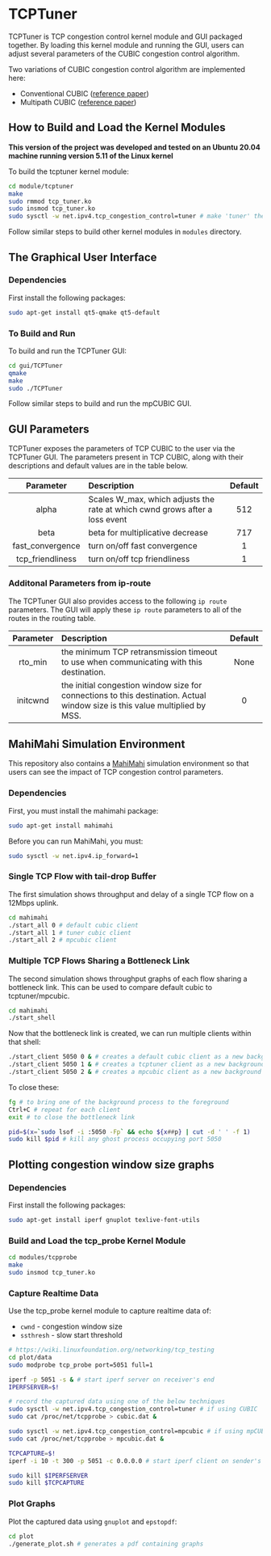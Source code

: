 # TCPTuner
TCPTuner is TCP congestion control kernel module and GUI packaged together. By loading this kernel module and running the GUI, users can adjust several parameters of the CUBIC congestion control algorithm.

Two variations of CUBIC congestion control algorithm are implemented here:
* Conventional CUBIC ([reference paper](https://arxiv.org/ftp/arxiv/papers/1605/1605.01987.pdf))
* Multipath CUBIC ([reference paper](https://www.researchgate.net/publication/341995073_mpCUBIC_A_CUBIC-like_Congestion_Control_Algorithm_for_Multipath_TCP))

## How to Build and Load the Kernel Modules

**This version of the project was developed and tested on an Ubuntu 20.04 machine running version 5.11 of the Linux kernel**

To build the tcptuner kernel module:
``` bash
cd module/tcptuner
make
sudo rmmod tcp_tuner.ko
sudo insmod tcp_tuner.ko
sudo sysctl -w net.ipv4.tcp_congestion_control=tuner # make 'tuner' the default choice for the system
```

Follow similar steps to build other kernel modules in `modules` directory.

## The Graphical User Interface
### Dependencies

First install the following packages:
``` bash
sudo apt-get install qt5-qmake qt5-default
```

### To Build and Run

To build and run the TCPTuner GUI:
``` bash
cd gui/TCPTuner
qmake
make
sudo ./TCPTuner
```

Follow similar steps to build and run the mpCUBIC GUI.

## GUI Parameters
TCPTuner exposes the parameters of TCP CUBIC to the user via the TCPTuner GUI. The parameters present in TCP CUBIC, along with their descriptions and default values are in the table below.

Parameter        | Description                                                                 | Default
:--------------: | :-------------------------------------------------------------------------- | :-----:
alpha            | Scales W_max, which adjusts the rate at which cwnd grows after a loss event | 512
beta             | beta for multiplicative decrease                                            | 717
fast_convergence | turn on/off fast convergence                                                | 1
tcp_friendliness | turn on/off tcp friendliness                                                | 1

### Additonal Parameters from ip-route
The TCPTuner GUI also provides access to the following `ip route` parameters. The GUI will apply these `ip route` parameters to all of the routes in the routing table.

Parameter | Description                                                                                                                 | Default
:-------: | :-------------------------------------------------------------------------------------------------------------------------- | :------:
rto_min   | the minimum TCP retransmission timeout to use when communicating with this destination.                                     | None
initcwnd  | the initial congestion window size for connections to this destination. Actual window size is this value multiplied by MSS. | 0

## MahiMahi Simulation Environment
This repository also contains a [MahiMahi](http://mahimahi.mit.edu/) simulation environment so that users can see the impact of TCP congestion control parameters.

### Dependencies
First, you must install the mahimahi package:
``` bash
sudo apt-get install mahimahi
```

Before you can run MahiMahi, you must:
``` bash
sudo sysctl -w net.ipv4.ip_forward=1
```

### Single TCP Flow with tail-drop Buffer
The first simulation shows throughput and delay of a single TCP flow on a 12Mbps uplink.

``` bash
cd mahimahi
./start_all 0 # default cubic client
./start_all 1 # tuner cubic client
./start_all 2 # mpcubic client
```

### Multiple TCP Flows Sharing a Bottleneck Link
The second simulation shows throughput graphs of each flow sharing a bottleneck link. This can be used to compare default cubic to tcptuner/mpcubic.

``` bash
cd mahimahi
./start_shell
```

Now that the bottleneck link is created, we can run multiple clients within that shell:

``` bash
./start_client 5050 0 & # creates a default cubic client as a new background process
./start_client 5050 1 & # creates a tcptuner client as a new background process
./start_client 5050 2 & # creates a mpcubic client as a new background process
```

To close these:
``` bash
fg # to bring one of the background process to the foreground
Ctrl+C # repeat for each client
exit # to close the bottleneck link

pid=$(x=`sudo lsof -i :5050 -Fp` && echo ${x##p} | cut -d ' ' -f 1)
sudo kill $pid # kill any ghost process occupying port 5050
```

## Plotting congestion window size graphs

### Dependencies

First install the following packages:
```bash
sudo apt-get install iperf gnuplot texlive-font-utils
```

### Build and Load the tcp_probe Kernel Module
```bash
cd modules/tcpprobe
make
sudo insmod tcp_tuner.ko
```

### Capture Realtime Data

Use the tcp_probe kernel module to capture realtime data of:
* `cwnd` - congestion window size
* `ssthresh` - slow start threshold

```bash
# https://wiki.linuxfoundation.org/networking/tcp_testing
cd plot/data
sudo modprobe tcp_probe port=5051 full=1

iperf -p 5051 -s & # start iperf server on receiver's end
IPERFSERVER=$!

# record the captured data using one of the below techniques
sudo sysctl -w net.ipv4.tcp_congestion_control=tuner # if using CUBIC
sudo cat /proc/net/tcpprobe > cubic.dat &

sudo sysctl -w net.ipv4.tcp_congestion_control=mpcubic # if using mpCUBIC
sudo cat /proc/net/tcpprobe > mpcubic.dat &

TCPCAPTURE=$!
iperf -i 10 -t 300 -p 5051 -c 0.0.0.0 # start iperf client on sender's end

sudo kill $IPERFSERVER
sudo kill $TCPCAPTURE
```

### Plot Graphs

Plot the captured data using `gnuplot` and `epstopdf`:
```bash
cd plot
./generate_plot.sh # generates a pdf containing graphs
```
